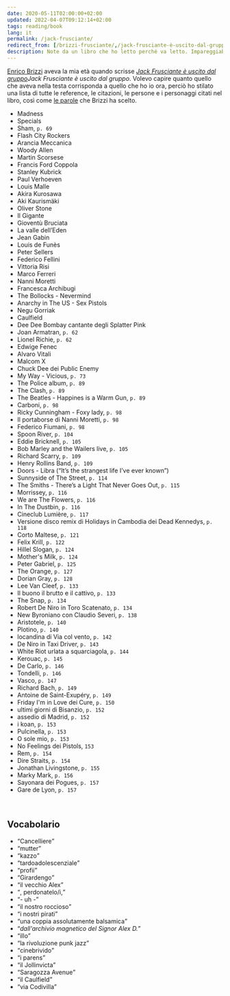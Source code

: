 ```yaml
---
date: 2020-05-11T02:00:00+02:00
updated: 2022-04-07T09:12:14+02:00
tags: reading/book
lang: it
permalink: /jack-frusciante/
redirect_from: [/brizzi-frusciante/,/jack-frusciante-è-uscito-dal-gruppo/,/jack-frusciante-e-uscito-dal-gruppo/]
description: Note da un libro che ho letto perché va letto. Impareggiabile e necessario.
---
```

[Enrico Brizzi](https://it.wikipedia.org/wiki/Enrico_Brizzi 'Enrico Brizzi su Wikipedia') aveva la mia età quando scrisse <cite>[Jack Frusciante è uscito dal gruppo](https://it.wikipedia.org/wiki/Jack_Frusciante_è_uscito_dal_gruppo '“Jack Frusciante è uscito dal gruppo„ su Wikipedia')Jack Frusciante è uscito dal gruppo</cite>. Volevo capire quanto quello che aveva nella testa corrisponda a quello che ho io ora, perciò ho stilato una lista di tutte le reference, le citazioni, le persone e i personaggi citati nel libro, così come [le parole](#vocabolario 'Vocabolario di Jack Frusciante è uscito dal gruppo') che Brizzi ha scelto.

- Madness
- Specials
- Sham, `p. 69`
- Flash City Rockers
- Arancia Meccanica
- Woody Allen
- Martin Scorsese
- Francis Ford Coppola
- Stanley Kubrick
- Paul Verhoeven
- Louis Malle
- Akira Kurosawa
- Aki Kaurismäki
- Oliver Stone
- Il Gigante
- Gioventù Bruciata
- La valle dell’Eden
- Jean Gabin
- Louis de Funès
- Peter Sellers
- Federico Fellini
- Vittoria Risi
- Marco Ferreri
- Nanni Moretti
- Francesca Archibugi
- The Bollocks - Nevermind
- Anarchy in The US - Sex Pistols
- Negu Gorriak
- Caulfield
- Dee Dee Bombay cantante degli Splatter Pink
- Joan Armatran, `p. 62`
- Lionel Richie, `p. 62`
- Edwige Fenec
- Alvaro Vitali
- Malcom X
- Chuck Dee dei Public Enemy
- My Way - Vicious, `p. 73`
- The Police album, `p. 89`
- The Clash, `p. 89`
- The Beatles - Happines is a Warm Gun, `p. 89`
- Carboni, `p. 98`
- Ricky Cunningham - Foxy lady, `p. 98`
- Il portaborse di Nanni Moretti, `p. 98`
- Federico Fiumani, `p. 98`
- Spoon River, `p. 104`
- Eddie Bricknell, `p. 105`
- Bob Marley and the Wailers live, `p. 105`
- Richard Scarry, `p. 109`
- Henry Rollins Band, `p. 109`
- Doors - Libra (“It’s the strangest life I’ve ever known”)
- Sunnyside of The Street, `p. 114`
- The Smiths - There’s a Light That Never Goes Out, `p. 115`
- Morrissey, `p. 116`
- We are The Flowers, `p. 116`
- In The Dustbin, `p. 116`
- Cineclub Lumière, `p. 117`
- Versione disco remix di Holidays in Cambodia dei Dead Kennedys, `p. 118`
- Corto Maltese, `p. 121`
- Felix Krill, `p. 122`
- Hillel Slogan, `p. 124`
- Mother's Milk, `p. 124`
- Peter Gabriel, `p. 125`
- The Orange, `p. 127`
- Dorian Gray, `p. 128`
- Lee Van Cleef, `p. 133`
- Il buono il brutto e il cattivo, `p. 133`
- The Snap, `p. 134`
- Robert De Niro in Toro Scatenato, `p. 134`
- New Byroniano con Claudio Severi, `p. 138`
- Aristotele, `p. 140`
- Plotino, `p. 140`
- locandina di Via col vento, `p. 142`
- De Niro in Taxi Driver, `p. 143`
- White Riot urlata a squarciagola, `p. 144`
- Kerouac, `p. 145`
- De Carlo, `p. 146`
- Tondelli, `p. 146`
- Vasco, `p. 147`
- Richard Bach, `p. 149`
- Antoine de Saint-Exupéry, `p. 149`
- Friday I'm in Love dei Cure, `p. 150`
- ultimi giorni di Bisanzio, `p. 152`
- assedio di Madrid, `p. 152`
- i koan, `p. 153`
- Pulcinella, `p. 153`
- O sole mio, `p. 153`
- No Feelings dei Pistols, `153`
- Rem, `p. 154`
- Dire Straits, `p. 154`
- Jonathan Livingstone, `p. 155`
- Marky Mark, `p. 156`
- Sayonara dei Pogues, `p. 157`
- Gare de Lyon, `p. 157`

<br>

## Vocabolario

- <q>Cancelliere</q>
- <q>mutter</q>
- <q>kazzo</q>
- <q>tardoadolescenziale</q>
- <q>profii</q>
- <q>Girardengo</q>
- <q>il vecchio Alex</q>
- <q>, perdonatelo/i,</q>
- <q>\- uh \-</q>
- <q>il nostro roccioso</q>
- <q>i nostri pirati</q>
- <q>una coppia assolutamente balsamica</q>
- <q><i>dall'archivio magnetico del Signor Alex D.</i></q>
- <q>illo</q>
- <q>la rivoluzione punk jazz</q>
- <q>cinebrivido</q>
- <q>i parens</q>
- <q>il Jollinvicta</q>
- <q>Saragozza Avenue</q>
- <q>il Caulfield</q>
- <q>via Codivilla</q>